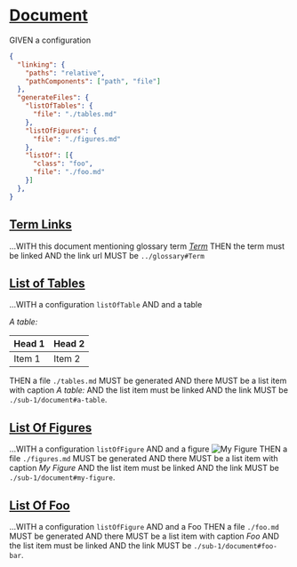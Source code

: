 # [Document](#document)

GIVEN a configuration

```json
{
  "linking": {
    "paths": "relative",
    "pathComponents": ["path", "file"]
  },
  "generateFiles": {
    "listOfTables": {
      "file": "./tables.md"
    },
    "listOfFigures": {
      "file": "./figures.md"
    },
    "listOf": [{
      "class": "foo",
      "file": "./foo.md"
    }]
  },
}
```

## [Term Links](#term-links)

...WITH this document mentioning glossary term *[Term][1]*
THEN the term must be linked
AND the link url MUST be `../glossary#Term`

## [List of Tables](#list-of-tables)

...WITH a configuration `listOfTable`
AND and a table

*A table:*

<a id="a-table" class="table" title="A table" />

| Head 1 | Head 2 |
| ------ | ------ |
| Item 1 | Item 2 |

THEN a file `./tables.md` MUST be generated
AND there MUST be a list item with caption *A table:*
AND the list item must be linked
AND the link MUST be `./sub-1/document#a-table`.

## [List Of Figures](#list-of-figures)

...WITH a configuration `listOfFigure`
AND and a figure <a id="my-figure" class="figure" title="My Figure"></a>![My Figure][2]
THEN a file `./figures.md` MUST be generated
AND there MUST be a list item with caption *My Figure*
AND the list item must be linked
AND the link MUST be `./sub-1/document#my-figure`.

## [List Of Foo](#list-of-foo)

...WITH a configuration `listOfFigure`
AND and a <span id="foo-bar">Foo</span>
THEN a file `./foo.md` MUST be generated
AND there MUST be a list item with caption *Foo*
AND the list item must be linked
AND the link MUST be `./sub-1/document#foo-bar`.

[1]: ../glossary#term "Term definition."

[2]: ./not-found.png
